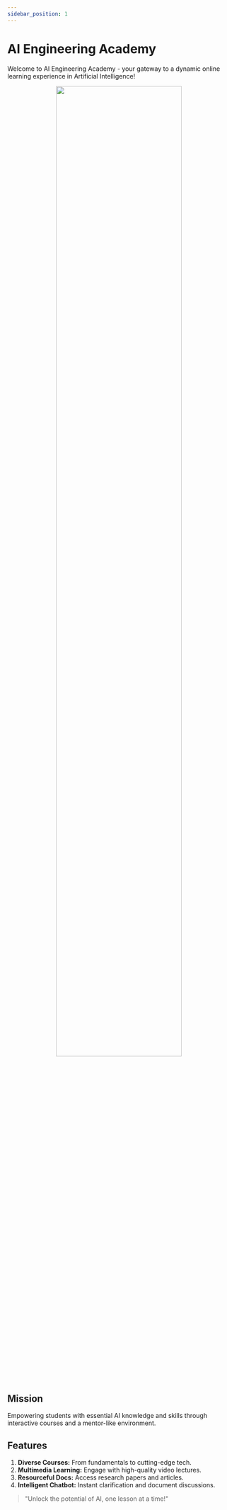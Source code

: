 ```yaml
---
sidebar_position: 1
---
```

# AI Engineering Academy

Welcome to AI Engineering Academy - your gateway to a dynamic online learning experience in Artificial Intelligence!
<p align="center">
<img src="https://www.hostpapa.com/blog/app/uploads/2023/03/How-to-Integrate-AI-and-Machine-Learning-Into-the-WordPress-Website-Building-Process-Header.jpg" width="75%" />
</p>


## Mission

Empowering students with essential AI knowledge and skills through interactive courses and a mentor-like environment.

## Features

1. **Diverse Courses:** From fundamentals to cutting-edge tech.
2. **Multimedia Learning:** Engage with high-quality video lectures.
3. **Resourceful Docs:** Access research papers and articles.
4. **Intelligent Chatbot:** Instant clarification and document discussions.

> "Unlock the potential of AI, one lesson at a time!"
